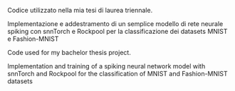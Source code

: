 Codice utilizzato nella mia tesi di laurea triennale.

Implementazione e addestramento di un semplice modello di rete neurale spiking con snnTorch e Rockpool per la classificazione dei datasets MNIST e Fashion-MNIST

Code used for my bachelor thesis project.

Implementation and training of a spiking neural network model with snnTorch and Rockpool for the classification of MNIST and Fashion-MNIST datasets

